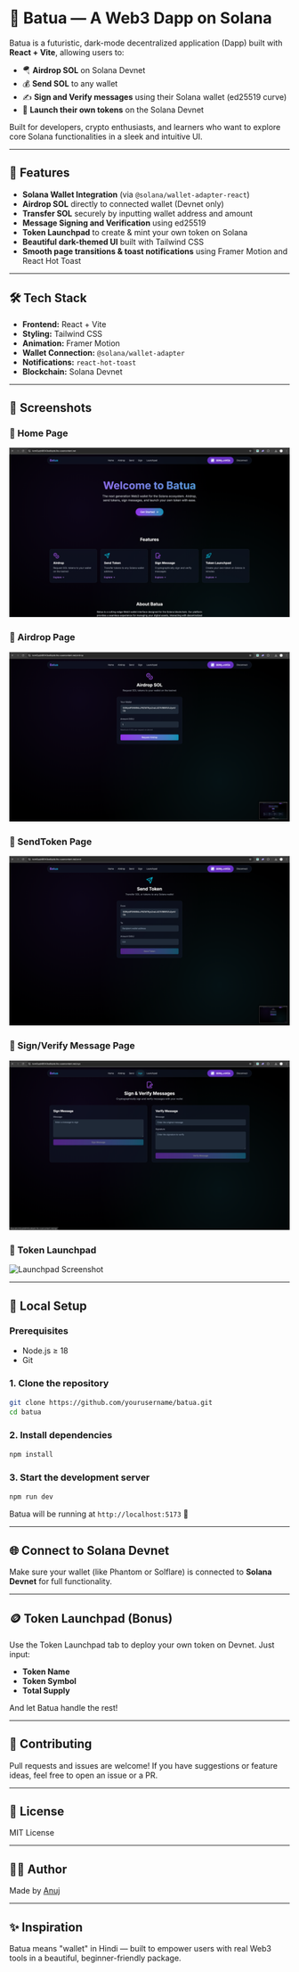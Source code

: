 # 💸 Batua — A Web3 Dapp on Solana

Batua is a futuristic, dark-mode decentralized application (Dapp) built with **React + Vite**, allowing users to:

- 🪂 **Airdrop SOL** on Solana Devnet
- 💰 **Send SOL** to any wallet
- ✍️ **Sign and Verify messages** using their Solana wallet (ed25519 curve)
- 🚀 **Launch their own tokens** on the Solana Devnet

Built for developers, crypto enthusiasts, and learners who want to explore core Solana functionalities in a sleek and intuitive UI.

---

## 🚀 Features

- **Solana Wallet Integration** (via `@solana/wallet-adapter-react`)
- **Airdrop SOL** directly to connected wallet (Devnet only)
- **Transfer SOL** securely by inputting wallet address and amount
- **Message Signing and Verification** using ed25519
- **Token Launchpad** to create & mint your own token on Solana
- **Beautiful dark-themed UI** built with Tailwind CSS
- **Smooth page transitions & toast notifications** using Framer Motion and React Hot Toast

---

## 🛠️ Tech Stack

- **Frontend:** React + Vite
- **Styling:** Tailwind CSS
- **Animation:** Framer Motion
- **Wallet Connection:** `@solana/wallet-adapter`
- **Notifications:** `react-hot-toast`
- **Blockchain:** Solana Devnet

---

## 📸 Screenshots

### 🔹 Home Page
![HomePage Screenshot](./public/screenshot1.png)

### 🔹 Airdrop Page
![Airdrop Screenshot](./public/screenshot2.png)

### 🔹 SendToken Page
![Airdrop Screenshot](./public/screenshot3.png)

### 🔹 Sign/Verify Message Page
![Airdrop Screenshot](./public/screenshot5.png)

### 🔹 Token Launchpad
![Launchpad Screenshot](./public/screenshot4.gif)

---

## 🔧 Local Setup

### Prerequisites
- Node.js ≥ 18
- Git

### 1. Clone the repository

```bash
git clone https://github.com/yourusername/batua.git
cd batua
```

### 2. Install dependencies

```bash
npm install
```

### 3. Start the development server

```bash
npm run dev
```

Batua will be running at `http://localhost:5173` 🚀

---

## 🌐 Connect to Solana Devnet

Make sure your wallet (like Phantom or Solflare) is connected to **Solana Devnet** for full functionality.

---

## 🪙 Token Launchpad (Bonus)

Use the Token Launchpad tab to deploy your own token on Devnet. Just input:
- **Token Name**
- **Token Symbol**
- **Total Supply**

And let Batua handle the rest!

---

## 🤝 Contributing

Pull requests and issues are welcome! If you have suggestions or feature ideas, feel free to open an issue or a PR.

---

## 📄 License

MIT License

---

## 👨‍💻 Author

Made by [Anuj](https://github.com/anujs101)

---

## ✨ Inspiration

Batua means "wallet" in Hindi — built to empower users with real Web3 tools in a beautiful, beginner-friendly package.
